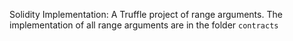 Solidity Implementation: A Truffle project of range arguments. The implementation of all range arguments are in the folder `contracts`
